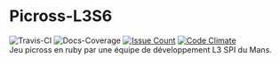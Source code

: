 # Picross-L3S6
![Travis-CI](https://travis-ci.org/Ousret/Picross-L3S6.svg) ![Docs-Coverage](http://inch-ci.org/github/Ousret/Picross-L3S6.svg?branch=master)
[![Issue Count](https://codeclimate.com/github/Ousret/Picross-L3S6/badges/issue_count.svg)](https://codeclimate.com/github/Ousret/Picross-L3S6)
[![Code Climate](https://codeclimate.com/github/Ousret/Picross-L3S6/badges/gpa.svg)](https://codeclimate.com/github/Ousret/Picross-L3S6)<br/>
Jeu picross en ruby par une équipe de développement L3 SPI du Mans.

